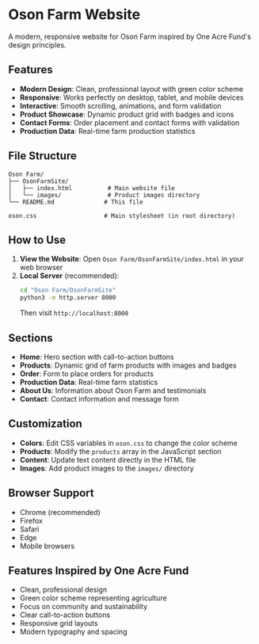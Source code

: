 # Oson Farm Website

A modern, responsive website for Oson Farm inspired by One Acre Fund's design principles.

## Features

- **Modern Design**: Clean, professional layout with green color scheme
- **Responsive**: Works perfectly on desktop, tablet, and mobile devices
- **Interactive**: Smooth scrolling, animations, and form validation
- **Product Showcase**: Dynamic product grid with badges and icons
- **Contact Forms**: Order placement and contact forms with validation
- **Production Data**: Real-time farm production statistics

## File Structure

```
Oson Farm/
├── OsonFarmSite/
│   ├── index.html          # Main website file
│   └── images/             # Product images directory
└── README.md              # This file

oson.css                   # Main stylesheet (in root directory)
```

## How to Use

1. **View the Website**: Open `Oson Farm/OsonFarmSite/index.html` in your web browser
2. **Local Server** (recommended): 
   ```bash
   cd "Oson Farm/OsonFarmSite"
   python3 -m http.server 8000
   ```
   Then visit `http://localhost:8000`

## Sections

- **Home**: Hero section with call-to-action buttons
- **Products**: Dynamic grid of farm products with images and badges
- **Order**: Form to place orders for products
- **Production Data**: Real-time farm statistics
- **About Us**: Information about Oson Farm and testimonials
- **Contact**: Contact information and message form

## Customization

- **Colors**: Edit CSS variables in `oson.css` to change the color scheme
- **Products**: Modify the `products` array in the JavaScript section
- **Content**: Update text content directly in the HTML file
- **Images**: Add product images to the `images/` directory

## Browser Support

- Chrome (recommended)
- Firefox
- Safari
- Edge
- Mobile browsers

## Features Inspired by One Acre Fund

- Clean, professional design
- Green color scheme representing agriculture
- Focus on community and sustainability
- Clear call-to-action buttons
- Responsive grid layouts
- Modern typography and spacing